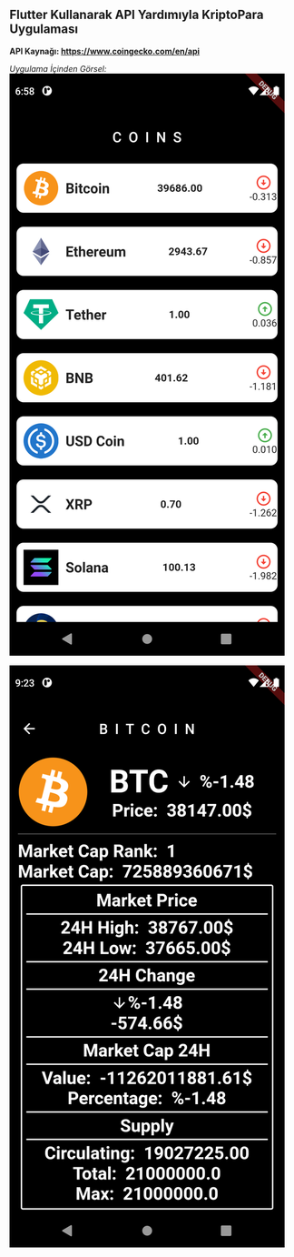 ## Flutter Kullanarak API Yardımıyla KriptoPara Uygulaması ##
**API Kaynağı: https://www.coingecko.com/en/api**


*Uygulama İçinden Görsel:*
![ss](https://github.com/Furkannc/Flutter-KriptoPara-Uygulamasi/blob/main/ss/coinspage.png?raw=true)

![ss](https://github.com/Furkannc/Flutter-KriptoPara-Uygulamasi/blob/main/ss/coindetailpage.png?raw=true)
